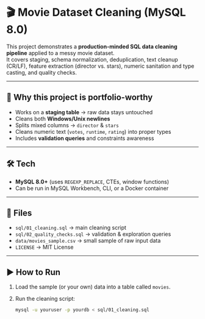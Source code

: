 # 🎬 Movie Dataset Cleaning (MySQL 8.0)

This project demonstrates a **production-minded SQL data cleaning pipeline** applied to a messy movie dataset.  
It covers staging, schema normalization, deduplication, text cleanup (CR/LF), feature extraction (director vs. stars), numeric sanitation and type casting, and quality checks.

---

## 🚀 Why this project is portfolio-worthy
- Works on a **staging table** → raw data stays untouched  
- Cleans both **Windows/Unix newlines**  
- Splits mixed columns → `director` & `stars`  
- Cleans numeric text (`votes`, `runtime`, `rating`) into proper types  
- Includes **validation queries** and constraints awareness  

---

## 🛠️ Tech
- **MySQL 8.0+** (uses `REGEXP_REPLACE`, CTEs, window functions)
- Can be run in MySQL Workbench, CLI, or a Docker container

---

## 📂 Files
- `sql/01_cleaning.sql` → main cleaning script  
- `sql/02_quality_checks.sql` → validation & exploration queries  
- `data/movies_sample.csv` → small sample of raw input data  
- `LICENSE` → MIT License  

---

## ▶️ How to Run
1. Load the sample (or your own) data into a table called `movies`.  
2. Run the cleaning script:

   ```bash
   mysql -u youruser -p yourdb < sql/01_cleaning.sql
